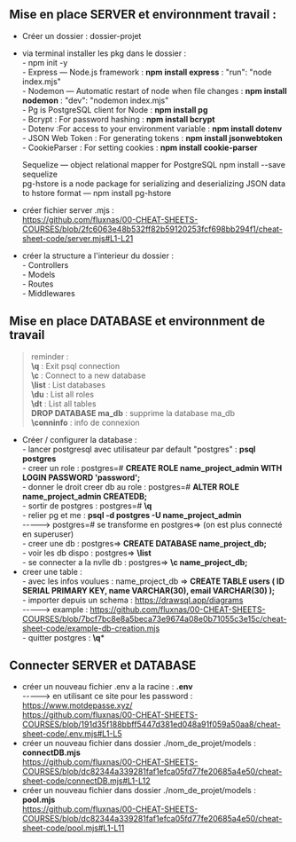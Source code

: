 ## Mise en place SERVER et environnment travail :

- Créer un dossier : dossier-projet  
- via terminal installer les pkg dans le dossier :   
      - npm init -y  
      - Express — Node.js framework : **npm install express** :     "run": "node index.mjs"  
      - Nodemon — Automatic restart of node when file changes : **npm install nodemon** :     "dev": "nodemon index.mjs"  
      - Pg is PostgreSQL client for Node : **npm install pg**  
      - Bcrypt : For password hashing : **npm install bcrypt**  
      - Dotenv :For access to your environment variable : **npm install dotenv**  
      - JSON Web Token : For generating tokens : **npm install jsonwebtoken**  
      - CookieParser : For setting cookies : **npm install cookie-parser**  

    Sequelize — object relational mapper for PostgreSQL npm install --save sequelize   
    pg-hstore is a node package for serializing and deserializing JSON data to hstore format — npm install pg-hstore   

- créer fichier server .mjs :   
https://github.com/fluxnas/00-CHEAT-SHEETS-COURSES/blob/2fc6063e48b532ff82b59120253fcf698bb294f1/cheat-sheet-code/server.mjs#L1-L21  

- créer la structure a l'interieur du dossier :  
      - Controllers  
      - Models  
      - Routes  
      - Middlewares   

## Mise en place DATABASE et environnment de travail  
> reminder :   
> **\q** : Exit psql connection    
> **\c** : Connect to a new database    
> **\list** : List databases  
> **\du** : List all roles   
> **\dt** : List all tables          
> **DROP DATABASE ma_db** : supprime la database ma_db     
> **\conninfo** : info de connexion


- Créer / configurer la database :   
      - lancer postgresql avec utilisateur par default "postgres" : **psql postgres**  
      - creer un role : postgres=# **CREATE ROLE name_project_admin WITH LOGIN PASSWORD 'password';**  
      - donner le droit creer db au role : postgres=# **ALTER ROLE name_project_admin CREATEDB;**  
      - sortir de postgres : postgres=# **\q**  
      - relier pg et me : **psql -d postgres -U name_project_admin**   
      -----> postgres=# se transforme en postgres=> (on est plus connecté en superuser)  
      - creer une db : postgres=> **CREATE DATABASE name_project_db;**   
      - voir les db dispo : postgres=> **\list**  
      - se connecter a la nvlle db : postgres=> **\c name_project_db;**    
- creer une table :   
      - avec les infos voulues : name_project_db => **CREATE TABLE users ( ID SERIAL PRIMARY KEY, name VARCHAR(30), email VARCHAR(30) );**    
      - importer depuis un schema : https://drawsql.app/diagrams    
      -----> example : https://github.com/fluxnas/00-CHEAT-SHEETS-COURSES/blob/7bcf7bc8e8a5beca73e9674a08e0b71055c3e15c/cheat-sheet-code/example-db-creation.mjs   
      - quitter postgres : **\q***  

## Connecter SERVER et DATABASE   
- créer un nouveau fichier .env a la racine : **.env**   
-----> en utilisant ce site pour les password : https://www.motdepasse.xyz/    
https://github.com/fluxnas/00-CHEAT-SHEETS-COURSES/blob/191d35f188bbff5447d381ed048a91f059a50aa8/cheat-sheet-code/.env.mjs#L1-L5   
- créer un nouveau fichier dans dossier ./nom_de_projet/models : **connectDB.mjs**     
https://github.com/fluxnas/00-CHEAT-SHEETS-COURSES/blob/dc82344a339281faf1efca05fd77fe20685a4e50/cheat-sheet-code/connectDB.mjs#L1-L12   
- créer un nouveau fichier dans dossier ./nom_de_projet/models : **pool.mjs**   
https://github.com/fluxnas/00-CHEAT-SHEETS-COURSES/blob/dc82344a339281faf1efca05fd77fe20685a4e50/cheat-sheet-code/pool.mjs#L1-L11   

